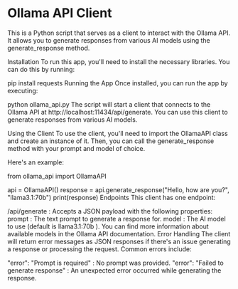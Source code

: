 Ollama API Client
=====================

This is a Python script that serves as a client to interact with the Ollama API. It allows you to generate responses from various AI models using the generate_response method.

Installation
To run this app, you'll need to install the necessary libraries. You can do this by running:

pip install requests
Running the App
Once installed, you can run the app by executing:

python ollama_api.py
The script will start a client that connects to the Ollama API at http://localhost:11434/api/generate. You can use this client to generate responses from various AI models.

Using the Client
To use the client, you'll need to import the OllamaAPI class and create an instance of it. Then, you can call the generate_response method with your prompt and model of choice.

Here's an example:

from ollama_api import OllamaAPI

api = OllamaAPI()
response = api.generate_response("Hello, how are you?", "llama3.1:70b")
print(response)
Endpoints
This client has one endpoint:

/api/generate
: Accepts a JSON payload with the following properties:
prompt
: The text prompt to generate a response for.
model
: The AI model to use (default is
llama3.1:70b
). You can find more information about available models in the Ollama API documentation.
Error Handling
The client will return error messages as JSON responses if there's an issue generating a response or processing the request. Common errors include:

"error": "Prompt is required"
: No prompt was provided.
"error": "Failed to generate response"
: An unexpected error occurred while generating the response.
